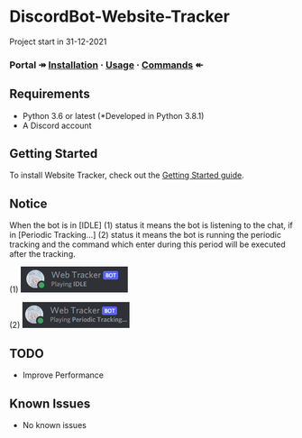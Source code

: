 # DiscordBot-Website-Tracker
Project start in 31-12-2021

### Portal ↠ [Installation](docs/gettingstarted.md#installing-python-package) · [Usage](docs/gettingstarted.md#bot-deployment) · [Commands](docs/gettingstarted.md#bot-commands) ↞

## Requirements
* Python 3.6 or latest (*Developed in Python 3.8.1)
* A Discord account

## Getting Started
To install Website Tracker, check out the [Getting Started guide](docs/gettingstarted.md).

## Notice
When the bot is in [IDLE] (1) status it means the bot is listening to the chat, if in [Periodic Tracking...] (2) status it means the bot is running the periodic tracking and the command which enter during this period will be executed after the tracking.

(1)
![alt text](/docs/imgs/discord-bot-state-idle.png)

(2)
![alt text](/docs/imgs/discord-bot-state-periodic-tracking.png)

## TODO
* Improve Performance

## Known Issues
* No known issues
